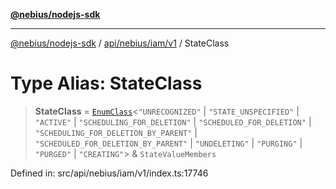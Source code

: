 [**@nebius/nodejs-sdk**](../../../../../README.md)

---

[@nebius/nodejs-sdk](../../../../../README.md) / [api/nebius/iam/v1](../README.md) / StateClass

# Type Alias: StateClass

> **StateClass** = [`EnumClass`](../../../../../runtime/protos/enum/type-aliases/EnumClass.md)\<`"UNRECOGNIZED"` \| `"STATE_UNSPECIFIED"` \| `"ACTIVE"` \| `"SCHEDULING_FOR_DELETION"` \| `"SCHEDULED_FOR_DELETION"` \| `"SCHEDULING_FOR_DELETION_BY_PARENT"` \| `"SCHEDULED_FOR_DELETION_BY_PARENT"` \| `"UNDELETING"` \| `"PURGING"` \| `"PURGED"` \| `"CREATING"`\> & `StateValueMembers`

Defined in: src/api/nebius/iam/v1/index.ts:17746
